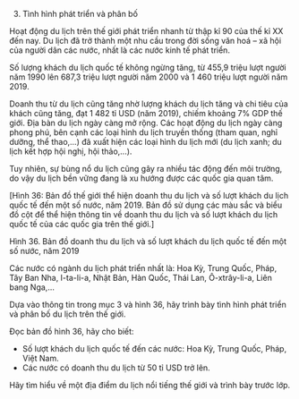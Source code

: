 3. Tình hình phát triển và phân bố

Hoạt động du lịch trên thế giới phát triển nhanh từ thập kỉ 90 của thế kỉ XX đến nay. Du lịch đã trở thành một nhu cầu trong đời sống văn hoá – xã hội của người dân các nước, nhất là các nước kinh tế phát triển.

Số lượng khách du lịch quốc tế không ngừng tăng, từ 455,9 triệu lượt người năm 1990 lên 687,3 triệu lượt người năm 2000 và 1 460 triệu lượt người năm 2019.

Doanh thu từ du lịch cũng tăng nhờ lượng khách du lịch tăng và chi tiêu của khách cũng tăng, đạt 1 482 tỉ USD (năm 2019), chiếm khoảng 7% GDP thế giới. Địa bàn du lịch ngày càng mở rộng. Các hoạt động du lịch ngày càng phong phú, bên cạnh các loại hình du lịch truyền thống (tham quan, nghỉ dưỡng, thể thao,...) đã xuất hiện các loại hình du lịch mới (du lịch xanh; du lịch kết hợp hội nghị, hội thảo,...).

Tuy nhiên, sự bùng nổ du lịch cũng gây ra nhiều tác động đến môi trường, do vậy du lịch bền vững đang là xu hướng được các quốc gia quan tâm.

[Hình 36: Bản đồ thế giới thể hiện doanh thu du lịch và số lượt khách du lịch quốc tế đến một số nước, năm 2019. Bản đồ sử dụng các màu sắc và biểu đồ cột để thể hiện thông tin về doanh thu du lịch và số lượt khách du lịch quốc tế của các quốc gia trên thế giới.]

Hình 36. Bản đồ doanh thu du lịch và số lượt khách du lịch quốc tế đến một số nước, năm 2019

Các nước có ngành du lịch phát triển nhất là: Hoa Kỳ, Trung Quốc, Pháp, Tây Ban Nha, I-ta-li-a, Nhật Bản, Hàn Quốc, Thái Lan, Ô-xtrây-li-a, Liên bang Nga,...

Dựa vào thông tin trong mục 3 và hình 36, hãy trình bày tình hình phát triển và phân bố du lịch trên thế giới.

Đọc bản đồ hình 36, hãy cho biết:
- Số lượt khách du lịch quốc tế đến các nước: Hoa Kỳ, Trung Quốc, Pháp, Việt Nam.
- Các nước có doanh thu du lịch từ 50 tỉ USD trở lên.

Hãy tìm hiểu về một địa điểm du lịch nổi tiếng thế giới và trình bày trước lớp.